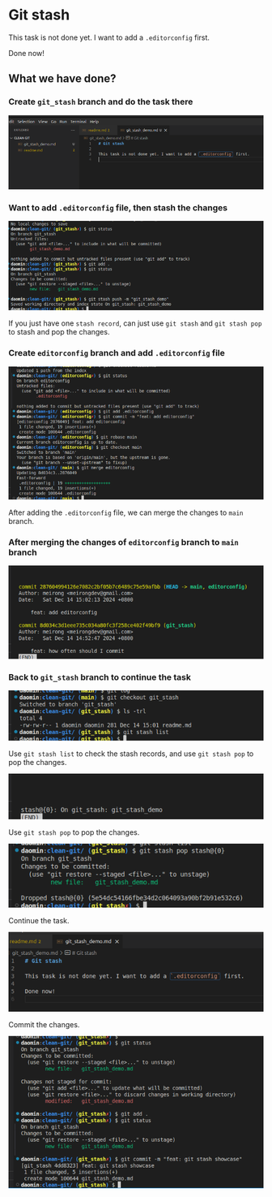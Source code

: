 # Git stash

This task is not done yet. I want to add a `.editorconfig` first.

Done now!

## What we have done?

### Create `git_stash` branch and do the task there

![edit file in git_stash branch](./img/git_stash/git_stash_branch_edit_file.png)

### Want to add `.editorconfig` file, then stash the changes

![git stash](./img/git_stash/git_stash_push.png)

If you just have one `stash record`, can just use `git stash` and `git stash pop` to stash and pop the changes.

### Create `editorconfig` branch and add `.editorconfig` file

![add .editorconfig file](./img/git_stash/add_editorconfig.png)

After adding the `.editorconfig` file, we can merge the changes to `main` branch.

### After merging the changes of `editorconfig` branch to `main` branch

![main log after merging editorconfig branch](./img/git_stash/main_branch_log_after_merge_editorconfig.png)


### Back to `git_stash` branch to continue the task

![back to git_stash branch](./img/git_stash/back_to_stash_branch.png)

Use `git stash list` to check the stash records, and use `git stash pop` to pop the changes.

![git stash list](./img/git_stash/git_stash_list.png)

Use `git stash pop` to pop the changes.

![git stash pop](./img/git_stash/git_stash_pop.png)

Continue the task.

![continue the task](./img/git_stash/finish_undone_task.png)

Commit the changes.

![commit the changes](./img/git_stash/commit_stash_demo.png)